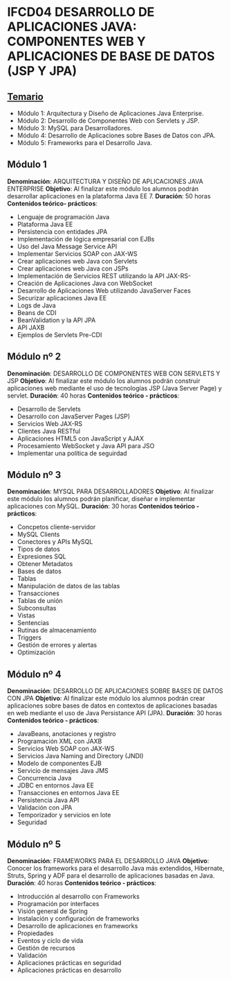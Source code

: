 # IFCD04 DESARROLLO DE APLICACIONES JAVA: COMPONENTES WEB Y APLICACIONES DE BASE DE DATOS (JSP Y JPA)

## [Temario](https://github.com/adolfodelarosades/Java/blob/master/temarios/005_IFCD04_DESARROLLO_DE_APLICACIONES_JAVA/Curso%20de%20Curso%20Desarrollo%20de%20aplicaciones%20Java_%20Componentes%20Web%20y%20aplicaciones%20de%20base%20de%20datos%20(JSP%20y%20JPA)%20IFCD04.pdf)

* Módulo 1: Arquitectura y Diseño de Aplicaciones Java Enterprise.
* Módulo 2: Desarrollo de Componentes Web con Servlets y JSP.
* Módulo 3: MySQL para Desarrolladores. 
* Módulo 4: Desarrollo de Aplicaciones sobre Bases de Datos con JPA.
* Módulo 5: Frameworks para el Desarrollo Java.

## Módulo 1

**Denominación**: ARQUITECTURA Y DISEÑO DE APLICACIONES JAVA ENTERPRISE
**Objetivo**: Al finalizar este módulo los alumnos podrán desarrollar aplicaciones en la plataforma Java EE 7.
**Duración**: 50 horas
**Contenidos teórico- prácticos**:
* Lenguaje de programación Java
* Plataforma Java EE
* Persistencia con entidades JPA
* Implementación de lógica empresarial con EJBs
* Uso del Java Message Service API
* Implementar Servicios SOAP con JAX-WS
* Crear aplicaciones web Java con Servlets
* Crear aplicaciones web Java con JSPs
* Implementación de Servicios REST utilizando la API JAX-RS-
* Creación de Aplicaciones Java con WebSocket
* Desarrollo de Aplicaciones Web utilizando JavaServer Faces
* Securizar aplicaciones Java EE
* Logs de Java
* Beans de CDI
* BeanValidation y la API JPA
* API JAXB
* Ejemplos de Servlets Pre-CDI


## Módulo nº 2

**Denominación**: DESARROLLO DE COMPONENTES WEB CON SERVLETS Y JSP
**Objetivo**: Al finalizar este módulo los alumnos podrán construir aplicaciones web mediante el uso de
tecnologías JSP (Java Server Page) y servlet.
**Duración**: 40 horas
**Contenidos teórico - prácticos**:
* Desarrollo de Servlets
* Desarrollo con JavaServer Pages (JSP)
* Servicios Web JAX-RS
* Clientes Java RESTful
* Aplicaciones HTML5 con JavaScript y AJAX
* Procesamiento WebSocket y Java API para JSO
* Implementar una política de seguirdad

## Módulo nº 3

**Denominación**: MYSQL PARA DESARROLLADORES
**Objetivo**: Al finalizar este módulo los alumnos podrán planificar, diseñar e implementar aplicaciones con
MySQL.
**Duración**: 30 horas
**Contenidos teórico - prácticos**:
* Concpetos cliente-servidor
* MySQL Clients
* Conectores y APIs MySQL
* Tipos de datos
* Expresiones SQL
* Obtener Metadatos
* Bases de datos
* Tablas
* Manipulación de datos de las tablas
* Transacciones
* Tablas de unión
* Subconsultas
* Vistas
* Sentencias
* Rutinas de almacenamiento
* Triggers
* Gestión de errores y alertas
* Optimización

## Módulo nº 4

**Denominación**: DESARROLLO DE APLICACIONES SOBRE BASES DE DATOS CON JPA
**Objetivo**: Al finalizar este módulo los alumnos podrán crear aplicaciones sobre bases de datos en
contextos de aplicaciones basadas en web mediante el uso de Java Persistance API (JPA).
**Duración**: 30 horas
**Contenidos teórico - prácticos**:
* JavaBeans, anotaciones y registro
* Programación XML con JAXB
* Servicios Web SOAP con JAX-WS
* Servicios Java Naming and Directory (JNDI)
* Modelo de componentes EJB
* Servicio de mensajes Java JMS
* Concurrencia Java
* JDBC en entornos Java EE
* Transacciones en entornos Java EE
* Persistencia Java API
* Validación con JPA
* Temporizador y servicios en lote
* Seguridad

## Módulo nº 5
**Denominación**: FRAMEWORKS PARA EL DESARROLLO JAVA
**Objetivo**: Conocer los frameworks para el desarrollo Java más extendidos, Hibernate, Struts, Spring y
ADF para el desarrollo de aplicaciones basadas en Java.
**Duración**: 40 horas
**Contenidos teórico - prácticos**:
* Introducción al desarrollo con Frameworks
* Programación por interfaces
* Visión general de Spring
* Instalación y configuración de frameworks
* Desarrollo de aplicaciones en frameworks
* Propiedades
* Eventos y ciclo de vida
* Gestión de recursos
* Validación
* Aplicaciones prácticas en seguridad
* Aplicaciones prácticas en desarrollo


